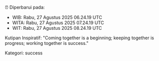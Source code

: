 ⏰ Diperbarui pada:
- WIB: Rabu, 27 Agustus 2025 06.24.19 UTC
- WITA: Rabu, 27 Agustus 2025 07.24.19 UTC
- WIT: Rabu, 27 Agustus 2025 08.24.19 UTC

Kutipan Inspiratif:
"Coming together is a beginning; keeping together is progress; working together is success."


Kategori: success

